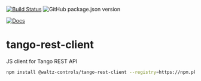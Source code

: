 [![Build Status](https://travis-ci.org/waltz-controls/tango-rest-client.svg?branch=master)](https://travis-ci.org/waltz-controls/tango-rest-client)
![GitHub package.json version](https://img.shields.io/github/package-json/v/waltz-controls/tango-rest-client)

[![Docs](https://img.shields.io/badge/Generated-Docs-green.svg)](https://waltz-controls.github.io/tango-rest-client/)

# tango-rest-client
JS client for Tango REST API

```bash
npm install @waltz-controls/tango-rest-client --registry=https://npm.pkg.github.com/waltz-controls
```
